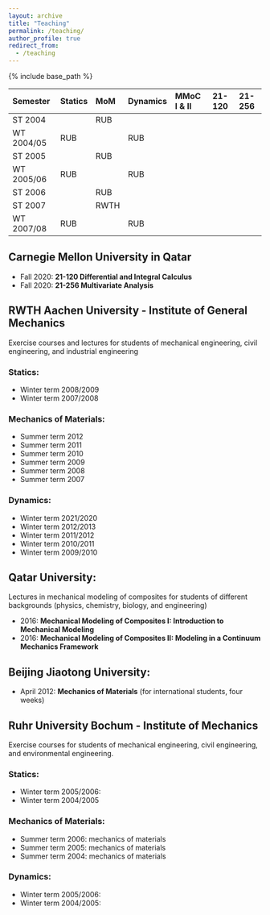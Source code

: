 ```yaml
---
layout: archive
title: "Teaching"
permalink: /teaching/
author_profile: true
redirect_from:
  - /teaching
---
```



{% include base_path %}

|Semester   |Statics |MoM |Dynamics |MMoC I & II  |21-120   |21-256 |
|:----------|:-------|:---|:--------|:------------|:--------|:------|
|ST 2004    |        |RUB |         |             |         |       |
|WT 2004/05 |RUB     |    |RUB      |             |         |       |
|ST 2005    |        |RUB |         |             |         |       |
|WT 2005/06 |RUB     |    |RUB      |             |         |       |
|ST 2006    |        |RUB |         |             |         |       |
|ST 2007    |        |RWTH|         |             |         |       |
|WT 2007/08 |RUB     |    |RUB      |             |         |       |


## Carnegie Mellon University in Qatar

* Fall 2020: **21-120 Differential and Integral Calculus**
* Fall 2020: **21-256 Multivariate Analysis**


## RWTH Aachen University - Institute of General Mechanics

Exercise courses and lectures for students of mechanical engineering, civil engineering, and industrial engineering

### Statics:
* Winter term 2008/2009
* Winter term 2007/2008


### Mechanics of Materials:
* Summer term 2012
* Summer term 2011
* Summer term 2010
* Summer term 2009
* Summer term 2008
* Summer term 2007

### Dynamics:
* Winter term 2021/2020
* Winter term 2012/2013
* Winter term 2011/2012
* Winter term 2010/2011
* Winter term 2009/2010


## Qatar University:

Lectures in mechanical modeling of composites for students of different backgrounds (physics, chemistry, biology,
and engineering)

* 2016: **Mechanical Modeling of Composites I: Introduction to Mechanical Modeling**
* 2016: **Mechanical Modeling of Composites II: Modeling in a Continuum Mechanics Framework**


## Beijing Jiaotong University:

* April 2012: **Mechanics of Materials** (for international students, four weeks)


## Ruhr University Bochum - Institute of Mechanics

Exercise courses for students of mechanical engineering, civil engineering, and environmental engineering.

### Statics:

*  Winter term 2005/2006:
*  Winter term 2004/2005


### Mechanics of Materials:

*  Summer term 2006: mechanics of materials
*  Summer term 2005: mechanics of materials
*  Summer term 2004: mechanics of materials


### Dynamics:

*  Winter term 2005/2006:
*  Winter term 2004/2005:



